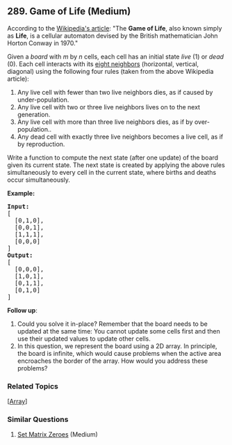 <!--|This file generated by command(leetcode description); DO NOT EDIT.    |-->
<!--+----------------------------------------------------------------------+-->
<!--|@author    Openset <openset.wang@gmail.com>                           |-->
<!--|@link      https://github.com/openset                                 |-->
<!--|@home      https://github.com/openset/leetcode                        |-->
<!--+----------------------------------------------------------------------+-->

## 289. Game of Life (Medium)

<p>According to the <a href="https://en.wikipedia.org/wiki/Conway%27s_Game_of_Life" target="_blank">Wikipedia&#39;s article</a>: &quot;The <b>Game of Life</b>, also known simply as <b>Life</b>, is a cellular automaton devised by the British mathematician John Horton Conway in 1970.&quot;</p>

<p>Given a <i>board</i> with <i>m</i> by <i>n</i> cells, each cell has an initial state <i>live</i> (1) or <i>dead</i> (0). Each cell interacts with its <a href="https://en.wikipedia.org/wiki/Moore_neighborhood" target="_blank">eight neighbors</a> (horizontal, vertical, diagonal) using the following four rules (taken from the above Wikipedia article):</p>

<ol>
	<li>Any live cell with fewer than two live neighbors dies, as if caused by under-population.</li>
	<li>Any live cell with two or three live neighbors lives on to the next generation.</li>
	<li>Any live cell with more than three live neighbors dies, as if by over-population..</li>
	<li>Any dead cell with exactly three live neighbors becomes a live cell, as if by reproduction.</li>
</ol>

<p>Write a function to compute the next state (after one update) of the board given its current state.&nbsp;<span>The next state is created by applying the above rules simultaneously to every cell in the current state, where&nbsp;births and deaths occur simultaneously.</span></p>

<p><strong>Example:</strong></p>

<pre>
<strong>Input: 
</strong><span id="example-input-1-1">[
&nbsp; [0,1,0],
&nbsp; [0,0,1],
&nbsp; [1,1,1],
&nbsp; [0,0,0]
]</span>
<strong>Output: 
</strong><span id="example-output-1">[
&nbsp; [0,0,0],
&nbsp; [1,0,1],
&nbsp; [0,1,1],
&nbsp; [0,1,0]
]</span>
</pre>

<p><b>Follow up</b>:</p>

<ol>
	<li>Could you solve it in-place? Remember that the board needs to be updated at the same time: You cannot update some cells first and then use their updated values to update other cells.</li>
	<li>In this question, we represent the board using a 2D array. In principle, the board is infinite, which would cause problems when the active area encroaches the border of the array. How would you address these problems?</li>
</ol>


### Related Topics
  [[Array](https://github.com/openset/leetcode/tree/master/tag/array/README.md)]

### Similar Questions
  1. [Set Matrix Zeroes](https://github.com/openset/leetcode/tree/master/problems/set-matrix-zeroes) (Medium)
